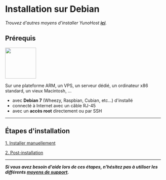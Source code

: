 # Installation sur Debian

*Trouvez d'autres moyens d'installer YunoHost **[ici](/install_fr)**.*

## Prérequis

<img width=100 src="https://yunohost.org/images/debian-logo.png">

Sur une plateforme ARM, un VPS, un serveur dédié, un ordinateur x86 standard, un vieux Macintosh, ...

* avec **Debian 7** (Wheezy, Raspbian, Cubian, etc…) d'installé
* connecté à Internet avec un câble RJ-45
* avec un **accès root** directement ou par SSH

---

## Étapes d'installation

<a class="btn btn-lg btn-default" href="/install_manually_fr">1. Installer manuellement</a>

<a class="btn btn-lg btn-default" href="/postinstall_fr">2. Post-installation</a>

---

***Si vous avez besoin d'aide lors de ces étapes, n'hésitez pas à utiliser les différents [moyens de support](/support_fr).***

